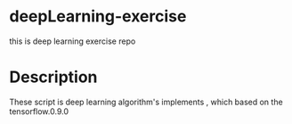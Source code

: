 # deepLearning-exercise
this is deep learning exercise repo
# Description
These script is deep learning algorithm's implements , which based on the tensorflow.0.9.0
